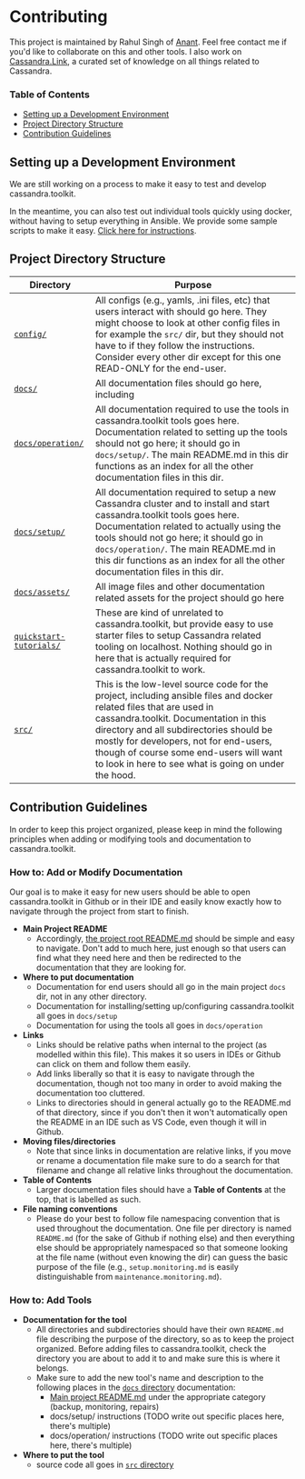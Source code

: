 # Contributing
This project is maintained by Rahul Singh of [Anant](http://anant.us). Feel free contact me if you'd like to collaborate on this and other tools. I also work on [Cassandra.Link](http://cassandra.link), a curated set of knowledge on all things related to Cassandra.

### Table of Contents
- [Setting up a Development Environment](#setting-up-a-development-environment)
- [Project Directory Structure](#project-directory-structure)
- [Contribution Guidelines](#contribution-guidelines)

## Setting up a Development Environment
We are still working on a process to make it easy to test and develop cassandra.toolkit.

In the meantime, you can also test out individual tools quickly using docker, without having to setup everything in Ansible. We provide some sample scripts to make it easy. [Click here for instructions](../src/docker/README.md).

## Project Directory Structure

| Directory | Purpose | 
| ------------------- | ------------------ |
| [`config/`](../config) | All configs (e.g., yamls, .ini files, etc) that users interact with should go here. They might choose to look at other config files in for example the `src/` dir, but they should not have to if they follow the instructions. Consider every other dir except for this one READ-ONLY for the end-user. |
| [`docs/`](../docs) | All documentation files should go here, including  |
| [`docs/operation/`](../docs/operation) | All documentation required to use the tools in cassandra.toolkit tools goes here. Documentation related to setting up the tools should not go here; it should go in `docs/setup/`. The main README.md in this dir functions as an index for all the other documentation files in this dir. |
| [`docs/setup/`](../docs/setup) | All documentation required to setup a new Cassandra cluster and to install and start cassandra.toolkit tools goes here. Documentation related to actually using the tools should not go here; it should go in `docs/operation/`. The main README.md in this dir functions as an index for all the other documentation files in this dir. |
| [`docs/assets/`](../docs/assets) | All image files and other documentation related assets for the project should go here |
| [`quickstart-tutorials/`](../quickstart-tutorials) | These are kind of unrelated to cassandra.toolkit, but provide easy to use starter files to setup Cassandra related tooling on localhost. Nothing should go in here that is actually required for cassandra.toolkit to work. |
| [`src/`](../src/) | This is the low-level source code for the project, including ansible files and docker related files that are used in cassandra.toolkit. Documentation in this directory and all subdirectories should be mostly for developers, not for end-users, though of course some end-users will want to look in here to see what is going on under the hood. |

## Contribution Guidelines
In order to keep this project organized, please keep in mind the following principles when adding or modifying tools and documentation to cassandra.toolkit. 

### How to: Add or Modify Documentation

Our goal is to make it easy for new users should be able to open cassandra.toolkit in Github or in their IDE and easily know exactly how to navigate through the project from start to finish. 


- **Main Project README**
    - Accordingly, [the project root README.md](../README.md) should be simple and easy to navigate. Don't add to much here, just enough so that users can find what they need here and then be redirected to the documentation that they are looking for. 
- **Where to put documentation**
    - Documentation for end users should all go in the main project `docs` dir, not in any other directory.
    - Documentation for installing/setting up/configuring cassandra.toolkit all goes in `docs/setup`
    - Documentation for using the tools all goes in `docs/operation`
- **Links** 
    - Links should be relative paths when internal to the project (as modelled within this file). This makes it so users in IDEs or Github can click on them and follow them easily. 
    - Add links liberally so that it is easy to navigate through the documentation, though not too many in order to avoid making the documentation too cluttered.
    - Links to directories should in general actually go to the README.md of that directory, since if you don't then it won't automatically open the README in an IDE such as VS Code, even though it will in Github.
- **Moving files/directories**
    - Note that since links in documentation are relative links, if you move or rename a documentation file make sure to do a search for that filename and change all relative links throughout the documentation.
- **Table of Contents**
    - Larger documentation files should have a **Table of Contents** at the top, that is labelled as such.
- **File naming conventions**
    - Please do your best to follow file namespacing convention that is used throughout the documentation. One file per directory is named `README.md` (for the sake of Github if nothing else) and then everything else should be appropriately namespaced so that someone looking at the file name (without even knowing the dir) can guess the basic purpose of the file (e.g., `setup.monitoring.md` is easily distinguishable from `maintenance.monitoring.md`). 

### How to: Add Tools

- **Documentation for the tool**
    - All directories and subdirectories should have their own `README.md` file describing the purpose of the directory, so as to keep the project organized. Before adding files to cassandra.toolkit, check the directory you are about to add it to and make sure this is where it belongs.
    - Make sure to add the new tool's name and description to the following places in the [`docs` directory](../docs) documentation:
        - [Main project README.md](../README.md#tools-in-the-toolkit) under the appropriate category (backup, monitoring, repairs)
        - docs/setup/ instructions (TODO write out specific places here, there's multiple)
        - docs/operation/ instructions (TODO write out specific places here, there's multiple)
- **Where to put the tool**
    - source code all goes in [`src` directory](../src)